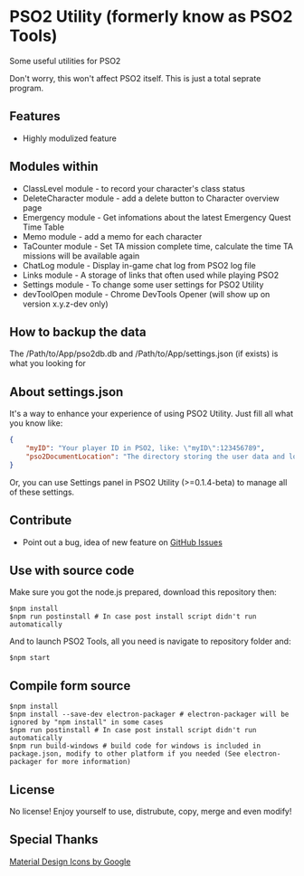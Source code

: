 # PSO2 Utility (formerly know as PSO2 Tools)

Some useful utilities for PSO2

Don't worry, this won't affect PSO2 itself. This is just a total seprate program.

## Features
- Highly modulized feature

## Modules within
- ClassLevel module - to record your character's class status
- DeleteCharacter module - add a delete button to Character overview page
- Emergency module - Get infomations about the latest Emergency Quest Time Table
- Memo module - add a memo for each character
- TaCounter module - Set TA mission complete time, calculate the time TA missions will be available again
- ChatLog module - Display in-game chat log from PSO2 log file
- Links module - A storage of links that often used while playing PSO2
- Settings module - To change some user settings for PSO2 Utility
- devToolOpen module - Chrome DevTools Opener (will show up on version x.y.z-dev only)

## How to backup the data
The /Path/to/App/pso2db.db and /Path/to/App/settings.json (if exists) is what you looking for

## About settings.json
It's a way to enhance your experience of using PSO2 Utility. Just fill all what you know like:
```JSON
{
    "myID": "Your player ID in PSO2, like: \"myID\":123456789",
    "pso2DocumentLocation": "The directory storing the user data and logs, typically in Document\\SEGA\\PHANTASYSTARONLINE2. PSO2 Utility will find this directory automatically, input this field if this failed"
}
```

Or, you can use Settings panel in PSO2 Utility (>=0.1.4-beta) to manage all of these settings.

## Contribute
- Point out a bug, idea of new feature on [GitHub Issues](https://github.com/jacky9813/pso2Tools/issues)

## Use with source code
Make sure you got the node.js prepared, download this repository then:
```shell
$npm install
$npm run postinstall # In case post install script didn't run automatically
```

And to launch PSO2 Tools, all you need is navigate to repository folder and:
```shell
$npm start
```

## Compile form source
```shell
$npm install
$npm install --save-dev electron-packager # electron-packager will be ignored by "npm install" in some cases
$npm run postinstall # In case post install script didn't run automatically
$npm run build-windows # build code for windows is included in package.json, modify to other platform if you needed (See electron-packager for more information)
```

## License
No license! Enjoy yourself to use, distrubute, copy, merge and even modify!

## Special Thanks
[Material Design Icons by Google](https://github.com/google/material-design-icons)